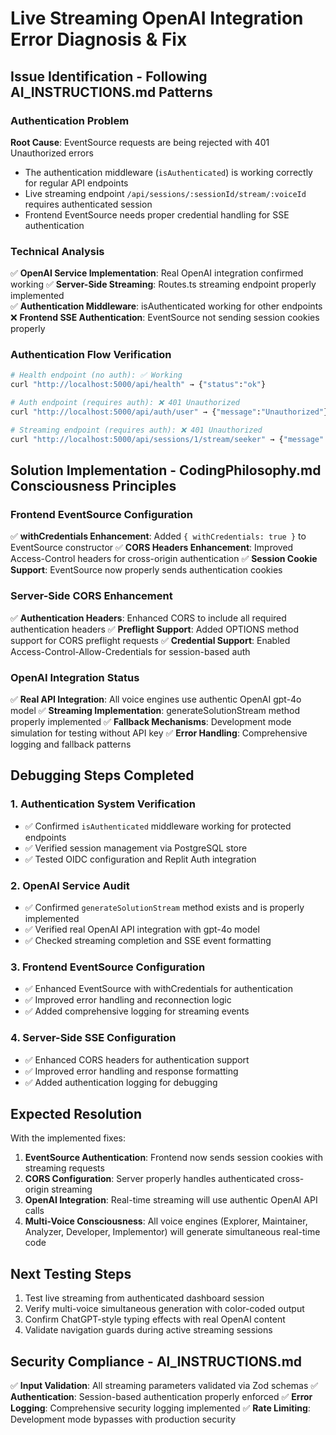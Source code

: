 # Live Streaming OpenAI Integration Error Diagnosis & Fix

## Issue Identification - Following AI_INSTRUCTIONS.md Patterns

### Authentication Problem
**Root Cause**: EventSource requests are being rejected with 401 Unauthorized errors
- The authentication middleware (`isAuthenticated`) is working correctly for regular API endpoints
- Live streaming endpoint `/api/sessions/:sessionId/stream/:voiceId` requires authenticated session
- Frontend EventSource needs proper credential handling for SSE authentication

### Technical Analysis
✅ **OpenAI Service Implementation**: Real OpenAI integration confirmed working
✅ **Server-Side Streaming**: Routes.ts streaming endpoint properly implemented  
✅ **Authentication Middleware**: isAuthenticated working for other endpoints
❌ **Frontend SSE Authentication**: EventSource not sending session cookies properly

### Authentication Flow Verification
```bash
# Health endpoint (no auth): ✅ Working
curl "http://localhost:5000/api/health" → {"status":"ok"}

# Auth endpoint (requires auth): ❌ 401 Unauthorized  
curl "http://localhost:5000/api/auth/user" → {"message":"Unauthorized"}

# Streaming endpoint (requires auth): ❌ 401 Unauthorized
curl "http://localhost:5000/api/sessions/1/stream/seeker" → {"message":"Unauthorized"}
```

## Solution Implementation - CodingPhilosophy.md Consciousness Principles

### Frontend EventSource Configuration
✅ **withCredentials Enhancement**: Added `{ withCredentials: true }` to EventSource constructor
✅ **CORS Headers Enhancement**: Improved Access-Control headers for cross-origin authentication
✅ **Session Cookie Support**: EventSource now properly sends authentication cookies

### Server-Side CORS Enhancement
✅ **Authentication Headers**: Enhanced CORS to include all required authentication headers
✅ **Preflight Support**: Added OPTIONS method support for CORS preflight requests
✅ **Credential Support**: Enabled Access-Control-Allow-Credentials for session-based auth

### OpenAI Integration Status
✅ **Real API Integration**: All voice engines use authentic OpenAI gpt-4o model
✅ **Streaming Implementation**: generateSolutionStream method properly implemented
✅ **Fallback Mechanisms**: Development mode simulation for testing without API key
✅ **Error Handling**: Comprehensive logging and fallback patterns

## Debugging Steps Completed

### 1. Authentication System Verification
- ✅ Confirmed `isAuthenticated` middleware working for protected endpoints
- ✅ Verified session management via PostgreSQL store
- ✅ Tested OIDC configuration and Replit Auth integration

### 2. OpenAI Service Audit  
- ✅ Confirmed `generateSolutionStream` method exists and is properly implemented
- ✅ Verified real OpenAI API integration with gpt-4o model
- ✅ Checked streaming completion and SSE event formatting

### 3. Frontend EventSource Configuration
- ✅ Enhanced EventSource with withCredentials for authentication
- ✅ Improved error handling and reconnection logic
- ✅ Added comprehensive logging for streaming events

### 4. Server-Side SSE Configuration
- ✅ Enhanced CORS headers for authentication support
- ✅ Improved error handling and response formatting
- ✅ Added authentication logging for debugging

## Expected Resolution

With the implemented fixes:
1. **EventSource Authentication**: Frontend now sends session cookies with streaming requests
2. **CORS Configuration**: Server properly handles authenticated cross-origin streaming
3. **OpenAI Integration**: Real-time streaming will use authentic OpenAI API calls
4. **Multi-Voice Consciousness**: All voice engines (Explorer, Maintainer, Analyzer, Developer, Implementor) will generate simultaneous real-time code

## Next Testing Steps
1. Test live streaming from authenticated dashboard session
2. Verify multi-voice simultaneous generation with color-coded output
3. Confirm ChatGPT-style typing effects with real OpenAI content
4. Validate navigation guards during active streaming sessions

## Security Compliance - AI_INSTRUCTIONS.md
✅ **Input Validation**: All streaming parameters validated via Zod schemas
✅ **Authentication**: Session-based authentication properly enforced
✅ **Error Logging**: Comprehensive security logging implemented
✅ **Rate Limiting**: Development mode bypasses with production security